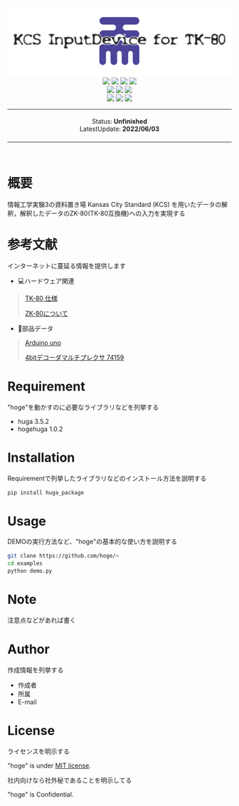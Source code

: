<div align="center">
 <img src="https://raw.githubusercontent.com/nex-finger/jikken3/main/Image/readme-logo.png" alt="logo" title="logo">
 <br>
 <img src="https://img.shields.io/badge/licence-masuda-green">
 <img src="https://img.shields.io/badge/licence-masuda-green">
 <img src="https://img.shields.io/badge/university-Chiba%20Institute%20of%20Technology-green">
 <img src="https://img.shields.io/badge/undergraduate-Computer%20Science-green">
 <br>
 <img src="https://img.shields.io/badge/Arduino-blue">
 <img src="https://img.shields.io/badge/TK80-blue">
 <img src="https://img.shields.io/badge/Kansas%20City%20standard%20(KCS)-blue">
 <br>
 <img src="https://img.shields.io/badge/c++-yellow">
 <img src="https://img.shields.io/badge/Java-yellow">
 <img src="https://img.shields.io/badge/8080assembry-yellow">
 <br>

 <table>
  <tbody>
   <td align="center">
    <img width="2000" height="0"><br>
    Status: <b>Unfinished</b><br>
    LatestUpdate: <b>2022/06/03</b><br>
    <img width="2000" height="0">
    </td>
    </tbody>
  </table>
 </div>
 <br>
 
# 概要
 
 情報工学実験3の資料置き場
 Kansas City Standard (KCS) を用いたデータの解釈，解釈したデータのZK-80(TK-80互換機)への入力を実現する
 
# 参考文献
 
 インターネットに蔓延る情報を提供します
 
 * 💻ハードウェア関連
 >[TK-80 仕様](http://star.gmobb.jp/koji/cgi/wiki.cgi?page=TK%2D80%BB%F1%CE%C1%A5%E1%A5%E2 "タイトル")
 >
 >[ZK-80について](https://www.recfor.net/blog/mycom/?itemid=883 "タイトル")

 * 🔋部品データ
 >[Arduino uno](https://akizukidenshi.com/catalog/g/gM-07385/ "タイトル")
 >
 >[4bitデコーダマルチプレクサ 74159](https://html.alldatasheet.com/html-pdf/27375/TI/74159/19/1/74159.html "タイトル")
 >
 >[]( "タイトル")
 >
 >[]( "タイトル")
 >
 >[]( "タイトル")
 >
 >[]( "タイトル")
 
# Requirement
 
"hoge"を動かすのに必要なライブラリなどを列挙する
 
* huga 3.5.2
* hogehuga 1.0.2
 
# Installation
 
Requirementで列挙したライブラリなどのインストール方法を説明する
 
```bash
pip install huga_package
```
 
# Usage
 
DEMOの実行方法など、"hoge"の基本的な使い方を説明する
 
```bash
git clone https://github.com/hoge/~
cd examples
python demo.py
```
 
# Note
 
注意点などがあれば書く
 
# Author
 
作成情報を列挙する
 
* 作成者
* 所属
* E-mail
 
# License
ライセンスを明示する
 
"hoge" is under [MIT license](https://en.wikipedia.org/wiki/MIT_License).
 
社内向けなら社外秘であることを明示してる
 
"hoge" is Confidential.
